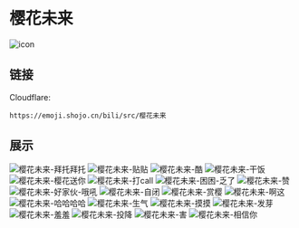 # 樱花未来
![icon](https://emoji.shojo.cn/bili/src/樱花未来/icon.png)
## 链接
Cloudflare:
```
https://emoji.shojo.cn/bili/src/樱花未来
```
## 展示
![樱花未来-拜托拜托](https://emoji.shojo.cn/bili/src/樱花未来/樱花未来-拜托拜托.png)
![樱花未来-贴贴](https://emoji.shojo.cn/bili/src/樱花未来/樱花未来-贴贴.png)
![樱花未来-酷](https://emoji.shojo.cn/bili/src/樱花未来/樱花未来-酷.png)
![樱花未来-干饭](https://emoji.shojo.cn/bili/src/樱花未来/樱花未来-干饭.png)
![樱花未来-樱花送你](https://emoji.shojo.cn/bili/src/樱花未来/樱花未来-樱花送你.png)
![樱花未来-打call](https://emoji.shojo.cn/bili/src/樱花未来/樱花未来-打call.png)
![樱花未来-困困-乏了](https://emoji.shojo.cn/bili/src/樱花未来/樱花未来-困困-乏了.png)
![樱花未来-赞](https://emoji.shojo.cn/bili/src/樱花未来/樱花未来-赞.png)
![樱花未来-好家伙-哦吼](https://emoji.shojo.cn/bili/src/樱花未来/樱花未来-好家伙-哦吼.png)
![樱花未来-自闭](https://emoji.shojo.cn/bili/src/樱花未来/樱花未来-自闭.png)
![樱花未来-赏樱](https://emoji.shojo.cn/bili/src/樱花未来/樱花未来-赏樱.png)
![樱花未来-啊这](https://emoji.shojo.cn/bili/src/樱花未来/樱花未来-啊这.png)
![樱花未来-哈哈哈哈](https://emoji.shojo.cn/bili/src/樱花未来/樱花未来-哈哈哈哈.png)
![樱花未来-生气](https://emoji.shojo.cn/bili/src/樱花未来/樱花未来-生气.png)
![樱花未来-摸摸](https://emoji.shojo.cn/bili/src/樱花未来/樱花未来-摸摸.png)
![樱花未来-发芽](https://emoji.shojo.cn/bili/src/樱花未来/樱花未来-发芽.png)
![樱花未来-羞羞](https://emoji.shojo.cn/bili/src/樱花未来/樱花未来-羞羞.png)
![樱花未来-投降](https://emoji.shojo.cn/bili/src/樱花未来/樱花未来-投降.png)
![樱花未来-害](https://emoji.shojo.cn/bili/src/樱花未来/樱花未来-害.png)
![樱花未来-相信你](https://emoji.shojo.cn/bili/src/樱花未来/樱花未来-相信你.png)
